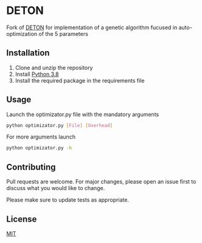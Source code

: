 # DETON

Fork of [DETON](https://github.com/zoythum/RISCV-Obfuscator) for implementation of a genetic algorithm fucused in auto-optimization of the 5 parameters

## Installation

1. Clone and unzip the repository 
2. Install [Python 3.8](https://www.python.org/downloads/release/python-380/)
3. Install the required package in the requirements file

## Usage

Launch the optimizator.py file with the mandatory arguments 

```bash
python optimizator.py [File] [Overhead]
```

For more arguments launch 

```bash
python optimizator.py -h
```

## Contributing
Pull requests are welcome. For major changes, please open an issue first to discuss what you would like to change.

Please make sure to update tests as appropriate.

## License
[MIT](https://choosealicense.com/licenses/mit/)

